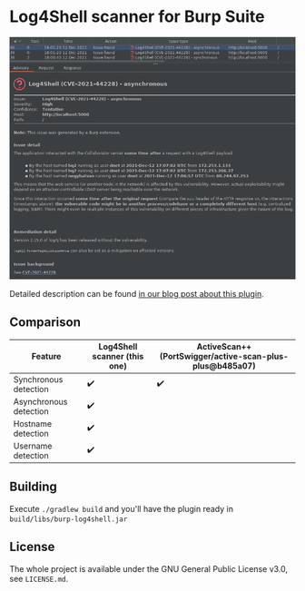 Log4Shell scanner for Burp Suite
================================

![screenshot](screenshot.png)

Detailed description can be found [in our blog post about this plugin][1].

Comparison
----------

| Feature | Log4Shell scanner (this one) | ActiveScan++ (PortSwigger/active-scan-plus-plus@b485a07) |
| --- | --- | --- |
| Synchronous detection | ✔️ | ✔️ |
| Asynchronous detection | ✔️ | |
| Hostname detection | ✔️ | |
| Username detection | ✔️ | |

Building
--------

Execute `./gradlew build` and you'll have the plugin ready in
`build/libs/burp-log4shell.jar`

License
-------

The whole project is available under the GNU General Public License v3.0,
see `LICENSE.md`.

[1]: https://blog.silentsignal.eu/2021/12/12/our-new-tool-for-enumerating-hidden-log4shell-affected-hosts/
